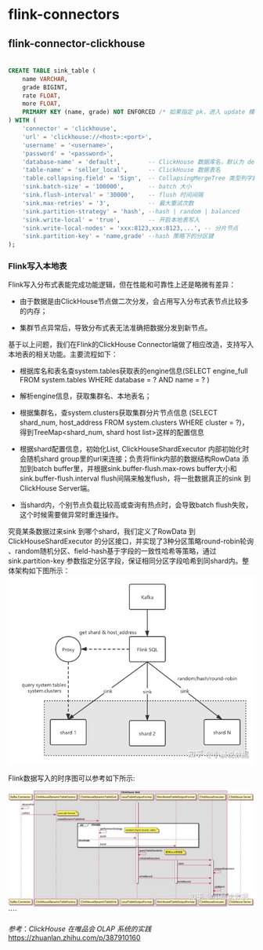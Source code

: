 # flink-connectors

##  flink-connector-clickhouse
```sql

CREATE TABLE sink_table (
    name VARCHAR,
    grade BIGINT,
    rate FLOAT,
    more FLOAT,
    PRIMARY KEY (name, grade) NOT ENFORCED /* 如果指定 pk，进入 update 模式 */
) WITH (
    'connector' = 'clickhouse',
    'url' = 'clickhouse://<host>:<port>',
    'username' = '<username>',
    'password' = '<password>',
    'database-name' = 'default',        -- ClickHouse 数据库名，默认为 default 
    'table-name' = 'seller_local',      -- ClickHouse 数据表名
    'table.collapsing.field' = 'Sign',  -- CollapsingMergeTree 类型列字段的名称
    'sink.batch-size' = '100000',       -- batch 大小
    'sink.flush-interval' = '30000',    -- flush 时间间隔
    'sink.max-retries' = '3',           -- 最大重试次数
    'sink.partition-strategy' = 'hash', --hash | random | balanced
    'sink.write-local' = 'true',        -- 开启本地表写入
    'sink.write-local-nodes' = 'xxx:8123,xxx:8123,...', -- 分片节点
    'sink.partition-key' = 'name,grade' --hash 策略下的分区键
);
```


### Flink写入本地表

Flink写入分布式表能完成功能逻辑，但在性能和可靠性上还是略微有差异：

- 由于数据是由ClickHouse节点做二次分发，会占用写入分布式表节点比较多的内存；

- 集群节点异常后，导致分布式表无法准确把数据分发到新节点。

基于以上问题，我们在Flink的ClickHouse Connector端做了相应改造，支持写入本地表的相关功能。主要流程如下：



- 根据库名和表名查system.tables获取表的engine信息(SELECT engine_full FROM system.tables WHERE database = ? AND name = ? )

- 解析engine信息，获取集群名、本地表名；

- 根据集群名，查system.clusters获取集群分片节点信息 (SELECT shard_num, host_address FROM system.clusters WHERE cluster = ?)，得到TreeMap<shard_num, shard host list>这样的配置信息

- 根据shard配置信息，初始化List<ClickHouseShardExecutor>, ClickHouseShardExecutor 内部初始化时会随机shard group里的url来连接；负责将flink内部的数据结构RowData 添加到batch buffer里，并根据sink.buffer-flush.max-rows buffer大小和sink.buffer-flush.interval flush间隔来触发flush，将一批数据真正的sink 到 ClickHouse Server端。

- 当shard内，个别节点负载比较高或查询有热点时，会导致batch flush失败，这个时候需要做异常时重连操作。



究竟某条数据过来sink 到哪个shard，我们定义了RowData 到ClickHouseShardExecutor 的分区接口，并实现了3种分区策略round-robin轮询 、random随机分区、field-hash基于字段的一致性哈希等策略，通过 sink.partition-key 参数指定分区字段，保证相同分区字段哈希到同shard内。整体架构如下图所示：
![img.png](img.png)

Flink数据写入的时序图可以参考如下所示:

![img_1.png](img_1.png)````

_参考_：*ClickHouse 在唯品会 OLAP 系统的实践* https://zhuanlan.zhihu.com/p/387910160

